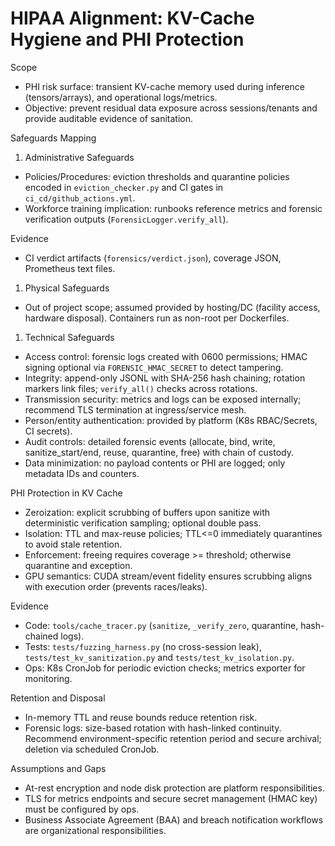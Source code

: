 # HIPAA Alignment: KV-Cache Hygiene and PHI Protection

Scope

- PHI risk surface: transient KV-cache memory used during inference (tensors/arrays), and operational logs/metrics.
- Objective: prevent residual data exposure across sessions/tenants and provide auditable evidence of sanitation.

Safeguards Mapping

1. Administrative Safeguards

- Policies/Procedures: eviction thresholds and quarantine policies encoded in `eviction_checker.py` and CI gates in `ci_cd/github_actions.yml`.
- Workforce training implication: runbooks reference metrics and forensic verification outputs (`ForensicLogger.verify_all`).

Evidence

- CI verdict artifacts (`forensics/verdict.json`), coverage JSON, Prometheus text files.

1. Physical Safeguards

- Out of project scope; assumed provided by hosting/DC (facility access, hardware disposal). Containers run as non-root per Dockerfiles.

1. Technical Safeguards

- Access control: forensic logs created with 0600 permissions; HMAC signing optional via `FORENSIC_HMAC_SECRET` to detect tampering.
- Integrity: append-only JSONL with SHA-256 hash chaining; rotation markers link files; `verify_all()` checks across rotations.
- Transmission security: metrics and logs can be exposed internally; recommend TLS termination at ingress/service mesh.
- Person/entity authentication: provided by platform (K8s RBAC/Secrets, CI secrets).
- Audit controls: detailed forensic events (allocate, bind, write, sanitize_start/end, reuse, quarantine, free) with chain of custody.
- Data minimization: no payload contents or PHI are logged; only metadata IDs and counters.

PHI Protection in KV Cache

- Zeroization: explicit scrubbing of buffers upon sanitize with deterministic verification sampling; optional double pass.
- Isolation: TTL and max-reuse policies; TTL<=0 immediately quarantines to avoid stale retention.
- Enforcement: freeing requires coverage >= threshold; otherwise quarantine and exception.
- GPU semantics: CUDA stream/event fidelity ensures scrubbing aligns with execution order (prevents races/leaks).

Evidence

- Code: `tools/cache_tracer.py` (`sanitize`, `_verify_zero`, quarantine, hash-chained logs).
- Tests: `tests/fuzzing_harness.py` (no cross-session leak), `tests/test_kv_sanitization.py` and `tests/test_kv_isolation.py`.
- Ops: K8s CronJob for periodic eviction checks; metrics exporter for monitoring.

Retention and Disposal

- In-memory TTL and reuse bounds reduce retention risk.
- Forensic logs: size-based rotation with hash-linked continuity. Recommend environment-specific retention period and secure archival; deletion via scheduled CronJob.

Assumptions and Gaps

- At-rest encryption and node disk protection are platform responsibilities.
- TLS for metrics endpoints and secure secret management (HMAC key) must be configured by ops.
- Business Associate Agreement (BAA) and breach notification workflows are organizational responsibilities.
